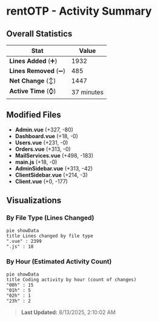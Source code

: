 # rentOTP - Activity Summary 

## Overall Statistics

| Stat                   | Value                                                             |
| ---------------------- | ----------------------------------------------------------------- |
| **Lines Added** (➕)   | 1932                                          |
| **Lines Removed** (➖) | 485                                        |
| **Net Change** (↕)    | 1447                |
| **Active Time** (⌚)   | 37 minutes |


## Modified Files
- **Admin.vue** (+327, -80)
- **Dashboard.vue** (+18, -0)
- **Users.vue** (+231, -0)
- **Orders.vue** (+313, -0)
- **MailServices.vue** (+498, -183)
- **main.js** (+18, -0)
- **AdminSidebar.vue** (+313, -42)
- **ClientSidebar.vue** (+214, -3)
- **Client.vue** (+0, -177)

## Visualizations

### By File Type (Lines Changed)

```mermaid
pie showData
title Lines changed by file type
".vue" : 2399
".js" : 18
```

### By Hour (Estimated Activity Count)

```mermaid
pie showData
title Coding activity by hour (count of changes)
"00h" : 15
"01h" : 5
"02h" : 1
"23h" : 2
```


> **Last Updated:** 8/13/2025, 2:10:02 AM
